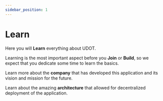 ```yaml
---
sidebar_position: 1
---
```


# Learn

Here you will **Learn** everything about UDOT. 

Learning is the most important aspect before you **Join** or **Build**, so we expect that you dedicate some time to learn the basics. 

Learn more about the **company** that has developed this application and its vision and mission for the future.

Learn about the amazing **architecture** that allowed for decentralized deployment of the application. 






